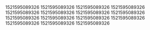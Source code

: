 1521595089326
1521595089326
1521595089326
1521595089326
1521595089326
1521595089326
1521595089326
1521595089326
1521595089326
1521595089326
1521595089326
1521595089326
1521595089326
1521595089326
1521595089326